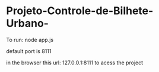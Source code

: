 # Projeto-Controle-de-Bilhete-Urbano-

To run:
node app.js


default port is 8111

in the browser this url:
127.0.0.1:8111 to acess the project
